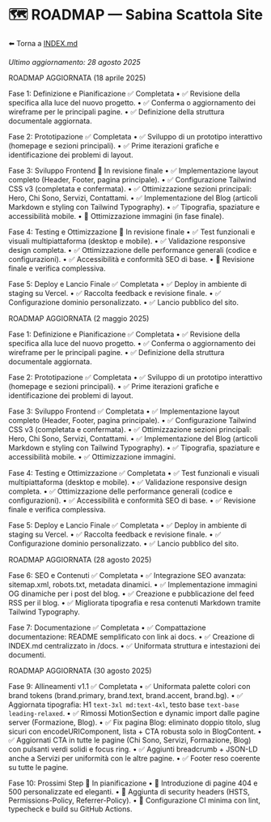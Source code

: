 # 🗺️ ROADMAP — Sabina Scattola Site

⬅️ Torna a [INDEX.md](./INDEX.md)

_Ultimo aggiornamento: 28 agosto 2025_

ROADMAP AGGIORNATA (18 aprile 2025)

Fase 1: Definizione e Pianificazione ✅ Completata
• ✅ Revisione della specifica alla luce del nuovo progetto.
• ✅ Conferma o aggiornamento dei wireframe per le principali pagine.
• ✅ Definizione della struttura documentale aggiornata.

Fase 2: Prototipazione ✅ Completata
• ✅ Sviluppo di un prototipo interattivo (homepage e sezioni principali).
• ✅ Prime iterazioni grafiche e identificazione dei problemi di layout.

Fase 3: Sviluppo Frontend 🔄 In revisione finale
• ✅ Implementazione layout completo (Header, Footer, pagina principale).
• ✅ Configurazione Tailwind CSS v3 (completata e confermata).
• ✅ Ottimizzazione sezioni principali: Hero, Chi Sono, Servizi, Contattami.
• ✅ Implementazione del Blog (articoli Markdown e styling con Tailwind Typography).
• ✅ Tipografia, spaziature e accessibilità mobile.
• 🔄 Ottimizzazione immagini (in fase finale).

Fase 4: Testing e Ottimizzazione 🔄 In revisione finale
• ✅ Test funzionali e visuali multipiattaforma (desktop e mobile).
• ✅ Validazione responsive design completa.
• ✅ Ottimizzazione delle performance generali (codice e configurazioni).
• ✅ Accessibilità e conformità SEO di base.
• 🔄 Revisione finale e verifica complessiva.

Fase 5: Deploy e Lancio Finale ✅ Completata
• ✅ Deploy in ambiente di staging su Vercel.
• ✅ Raccolta feedback e revisione finale.
• ✅ Configurazione dominio personalizzato.
• ✅ Lancio pubblico del sito.

ROADMAP AGGIORNATA (2 maggio 2025)

Fase 1: Definizione e Pianificazione ✅ Completata
• ✅ Revisione della specifica alla luce del nuovo progetto.
• ✅ Conferma o aggiornamento dei wireframe per le principali pagine.
• ✅ Definizione della struttura documentale aggiornata.

Fase 2: Prototipazione ✅ Completata
• ✅ Sviluppo di un prototipo interattivo (homepage e sezioni principali).
• ✅ Prime iterazioni grafiche e identificazione dei problemi di layout.

Fase 3: Sviluppo Frontend ✅ Completata
• ✅ Implementazione layout completo (Header, Footer, pagina principale).
• ✅ Configurazione Tailwind CSS v3 (completata e confermata).
• ✅ Ottimizzazione sezioni principali: Hero, Chi Sono, Servizi, Contattami.
• ✅ Implementazione del Blog (articoli Markdown e styling con Tailwind Typography).
• ✅ Tipografia, spaziature e accessibilità mobile.
• ✅ Ottimizzazione immagini.

Fase 4: Testing e Ottimizzazione ✅ Completata
• ✅ Test funzionali e visuali multipiattaforma (desktop e mobile).
• ✅ Validazione responsive design completa.
• ✅ Ottimizzazione delle performance generali (codice e configurazioni).
• ✅ Accessibilità e conformità SEO di base.
• ✅ Revisione finale e verifica complessiva.

Fase 5: Deploy e Lancio Finale ✅ Completata
• ✅ Deploy in ambiente di staging su Vercel.
• ✅ Raccolta feedback e revisione finale.
• ✅ Configurazione dominio personalizzato.
• ✅ Lancio pubblico del sito.

ROADMAP AGGIORNATA (28 agosto 2025)

Fase 6: SEO e Contenuti ✅ Completata
• ✅ Integrazione SEO avanzata: sitemap.xml, robots.txt, metadata dinamici.
• ✅ Implementazione immagini OG dinamiche per i post del blog.
• ✅ Creazione e pubblicazione del feed RSS per il blog.
• ✅ Migliorata tipografia e resa contenuti Markdown tramite Tailwind Typography.

Fase 7: Documentazione ✅ Completata
• ✅ Compattazione documentazione: README semplificato con link ai docs.
• ✅ Creazione di INDEX.md centralizzato in /docs.
• ✅ Uniformata struttura e intestazioni dei documenti.

ROADMAP AGGIORNATA (30 agosto 2025)

Fase 9: Allineamenti v1.1 ✅ Completata
• ✅ Uniformata palette colori con brand tokens (brand.primary, brand.text, brand.accent, brand.bg).
• ✅ Aggiornata tipografia: H1 `text-3xl md:text-4xl`, testo base `text-base leading-relaxed`.
• ✅ Rimossi MotionSection e dynamic import dalle pagine server (Formazione, Blog).
• ✅ Fix pagina Blog: eliminato doppio titolo, slug sicuri con encodeURIComponent, lista + CTA robusta solo in BlogContent.
• ✅ Aggiornati CTA in tutte le pagine (Chi Sono, Servizi, Formazione, Blog) con pulsanti verdi solidi e focus ring.
• ✅ Aggiunti breadcrumb + JSON-LD anche a Servizi per uniformità con le altre pagine.
• ✅ Footer reso coerente su tutte le pagine.

Fase 10: Prossimi Step 🔄 In pianificazione
• 🔄 Introduzione di pagine 404 e 500 personalizzate ed eleganti.
• 🔄 Aggiunta di security headers (HSTS, Permissions-Policy, Referrer-Policy).
• 🔄 Configurazione CI minima con lint, typecheck e build su GitHub Actions.

